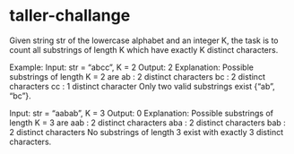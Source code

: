 # taller-challange

Given string str of the lowercase alphabet and an integer K, the task is to count all substrings of length K which have exactly K distinct characters.

Example:
Input: str = “abcc”, K = 2
Output: 2
Explanation:
Possible substrings of length K = 2 are
ab : 2 distinct characters
bc : 2 distinct characters
cc : 1 distinct character
Only two valid substrings exist {“ab”, “bc”}.

Input: str = “aabab”, K = 3
Output: 0
Explanation:
Possible substrings of length K = 3 are
aab : 2 distinct characters
aba : 2 distinct characters
bab : 2 distinct characters
No substrings of length 3 exist with exactly 3 distinct characters.